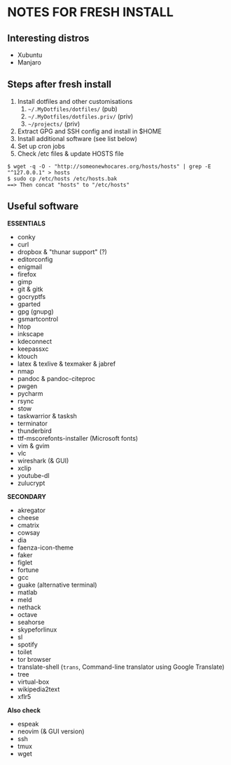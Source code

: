 # NOTES FOR FRESH INSTALL

## Interesting distros

- Xubuntu
- Manjaro

## Steps after fresh install

1. Install dotfiles and other customisations
    1. `~/.MyDotfiles/dotfiles/` (pub)
    2. `~/.MyDotfiles/dotfiles.priv/` (priv)
    3. `~/projects/` (priv)
2. Extract GPG and SSH config and install in $HOME
3. Install additional software (see list below)
4. Set up cron jobs
5. Check /etc files & update HOSTS file

```
$ wget -q -O - "http://someonewhocares.org/hosts/hosts" | grep -E "^127.0.0.1" > hosts
$ sudo cp /etc/hosts /etc/hosts.bak
==> Then concat "hosts" to "/etc/hosts"
```

## Useful software

**ESSENTIALS**

- conky
- curl
- dropbox & "thunar support" (?)
- editorconfig
- enigmail
- firefox
- gimp
- git & gitk
- gocryptfs
- gparted
- gpg (gnupg)
- gsmartcontrol
- htop
- inkscape
- kdeconnect
- keepassxc
- ktouch
- latex & texlive & texmaker & jabref
- nmap
- pandoc & pandoc-citeproc
- pwgen
- pycharm
- rsync
- stow
- taskwarrior & tasksh
- terminator
- thunderbird
- ttf-mscorefonts-installer (Microsoft fonts)
- vim & gvim
- vlc
- wireshark (& GUI)
- xclip
- youtube-dl
- zulucrypt

**SECONDARY**

- akregator
- cheese
- cmatrix
- cowsay
- dia
- faenza-icon-theme
- faker
- figlet
- fortune
- gcc
- guake (alternative terminal)
- matlab
- meld
- nethack
- octave
- seahorse
- skypeforlinux
- sl
- spotify
- toilet
- tor browser
- translate-shell (`trans`, Command-line translator using Google Translate)
- tree
- virtual-box
- wikipedia2text
- xflr5

**Also check**

- espeak
- neovim (& GUI version)
- ssh
- tmux
- wget
